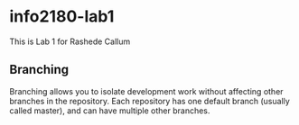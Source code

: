 # info2180-lab1

This is Lab 1 for Rashede Callum

## Branching 
 
Branching allows you to isolate development work without 
affecting other branches in the repository. Each repository 
has one default branch (usually called master), and can have 
multiple other branches.